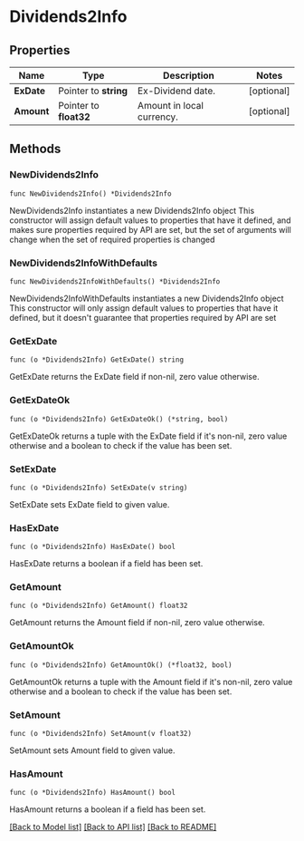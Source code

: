 # Dividends2Info

## Properties

Name | Type | Description | Notes
------------ | ------------- | ------------- | -------------
**ExDate** | Pointer to **string** | Ex-Dividend date. | [optional] 
**Amount** | Pointer to **float32** | Amount in local currency. | [optional] 

## Methods

### NewDividends2Info

`func NewDividends2Info() *Dividends2Info`

NewDividends2Info instantiates a new Dividends2Info object
This constructor will assign default values to properties that have it defined,
and makes sure properties required by API are set, but the set of arguments
will change when the set of required properties is changed

### NewDividends2InfoWithDefaults

`func NewDividends2InfoWithDefaults() *Dividends2Info`

NewDividends2InfoWithDefaults instantiates a new Dividends2Info object
This constructor will only assign default values to properties that have it defined,
but it doesn't guarantee that properties required by API are set

### GetExDate

`func (o *Dividends2Info) GetExDate() string`

GetExDate returns the ExDate field if non-nil, zero value otherwise.

### GetExDateOk

`func (o *Dividends2Info) GetExDateOk() (*string, bool)`

GetExDateOk returns a tuple with the ExDate field if it's non-nil, zero value otherwise
and a boolean to check if the value has been set.

### SetExDate

`func (o *Dividends2Info) SetExDate(v string)`

SetExDate sets ExDate field to given value.

### HasExDate

`func (o *Dividends2Info) HasExDate() bool`

HasExDate returns a boolean if a field has been set.

### GetAmount

`func (o *Dividends2Info) GetAmount() float32`

GetAmount returns the Amount field if non-nil, zero value otherwise.

### GetAmountOk

`func (o *Dividends2Info) GetAmountOk() (*float32, bool)`

GetAmountOk returns a tuple with the Amount field if it's non-nil, zero value otherwise
and a boolean to check if the value has been set.

### SetAmount

`func (o *Dividends2Info) SetAmount(v float32)`

SetAmount sets Amount field to given value.

### HasAmount

`func (o *Dividends2Info) HasAmount() bool`

HasAmount returns a boolean if a field has been set.


[[Back to Model list]](../README.md#documentation-for-models) [[Back to API list]](../README.md#documentation-for-api-endpoints) [[Back to README]](../README.md)


